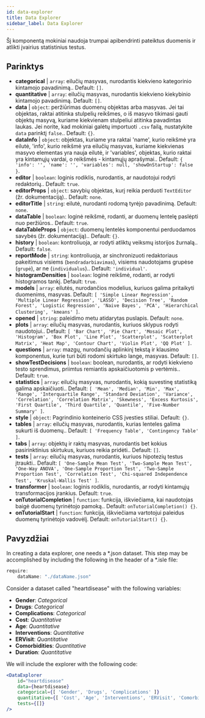 ```yaml
---
id: data-explorer 
title: Data Explorer
sidebar_label: Data Explorer
---
```


Šį komponentą mokiniai naudoja trumpai apibendrinti pateiktus duomenis ir atlikti įvairius statistinius testus.

## Parinktys

* __categorical__ | `array`: eilučių masyvas, nurodantis kiekvieno kategorinio kintamojo pavadinimą.. Default: `[]`.
* __quantitative__ | `array`: eilučių masyvas, nurodantis kiekvieno kiekybinio kintamojo pavadinimą. Default: `[]`.
* __data__ | `object`: peržiūrimas duomenų objektas arba masyvas. Jei tai objektas, raktai atitinka stulpelių reikšmes, o iš masyvo tikimasi gauti objektų masyvą, kuriame kiekvienam stulpeliui atitinka pavadintas laukas. Jei norite, kad mokiniai galėtų importuoti `.csv` failą, nustatykite `data` parinktį `false`.. Default: `{}`.
* __dataInfo__ | `object`: objektas, kuriame yra raktai \'name\', kurio reikšmė yra eilutė, \'info\', kurio reikšmė yra eilučių masyvas, kuriame kiekvienas masyvo elementas yra nauja eilutė, ir \'variables\', objektas, kurio raktai yra kintamųjų vardai, o reikšmės - kintamųjų aprašymai.. Default: `{
  'info': '',
  'name': '',
  'variables': null,
  'showOnStartup': false
}`.
* __editor__ | `boolean`: loginis rodiklis, nurodantis, ar naudotojui rodyti redaktorių.. Default: `true`.
* __editorProps__ | `object`: savybių objektas, kurį reikia perduoti `TextEditor` (žr. <TextEditor /> dokumentaciją).. Default: `none`.
* __editorTitle__ | `string`: eilutė, nurodanti rodomą tyrėjo pavadinimą. Default: `none`.
* __dataTable__ | `boolean`: loginė reikšmė, rodanti, ar duomenų lentelę paslėpti nuo peržiūros.. Default: `true`.
* __dataTableProps__ | `object`: duomenų lentelės komponentui perduodamos savybės (žr. <DataTable /> dokumentaciją).. Default: `{}`.
* __history__ | `boolean`: kontroliuoja, ar rodyti atliktų veiksmų istorijos žurnalą.. Default: `false`.
* __reportMode__ | `string`: kontroliuoja, ar sinchronizuoti redaktoriaus pakeitimus visiems (`bendradarbiavimas`), visiems naudotojams grupėse (`grupė`), ar ne (`individualus`).. Default: `'individual'`.
* __histogramDensities__ | `boolean`: loginė reikšmė, rodanti, ar rodyti histogramos tankį. Default: `true`.
* __models__ | `array`: eilutės, nurodančios modelius, kuriuos galima pritaikyti duomenims, masyvas. Default: `[
  'Simple Linear Regression',
  'Multiple Linear Regression',
  'LASSO',
  'Decision Tree',
  'Random Forest',
  'Logistic Regression',
  'Naive Bayes',
  'PCA',
  'Hierarchical Clustering',
  'kmeans'
]`.
* __opened__ | `string`: paleidimo metu atidarytas puslapis. Default: `none`.
* __plots__ | `array`: eilučių masyvas, nurodantis, kuriuos sklypus rodyti naudotojui.. Default: `[
  'Bar Chart',
  'Pie Chart',
  'Mosaic Plot',
  'Histogram',
  'Box Plot',
  'Line Plot',
  'Scatterplot',
  'Scatterplot Matrix',
  'Heat Map',
  'Contour Chart',
  'Violin Plot',
  'QQ Plot'
]`.
* __questions__ | `array`: mazgų, nurodančių aplinkinį tekstą ir klausimo komponentus, kurie turi būti rodomi skirtuko lange, masyvas. Default: `[]`.
* __showTestDecisions__ | `boolean`: boolean, nurodantis, ar rodyti kiekvieno testo sprendimus, priimtus remiantis apskaičiuotomis p vertėmis.. Default: `true`.
* __statistics__ | `array`: eilučių masyvas, nurodantis, kokią suvestinę statistiką galima apskaičiuoti.. Default: `[
  'Mean',
  'Median',
  'Min',
  'Max',
  'Range',
  'Interquartile Range',
  'Standard Deviation',
  'Variance',
  'Correlation',
  'Correlation Matrix',
  'Skewness',
  'Excess Kurtosis',
  'First Quartile',
  'Third Quartile',
  'Quantile',
  'Five-Number Summary'
]`.
* __style__ | `object`: Pagrindinio konteinerio CSS įvesties stiliai. Default: `{}`.
* __tables__ | `array`: eilučių masyvas, nurodantis, kurias lenteles galima sukurti iš duomenų.. Default: `[
  'Frequency Table',
  'Contingency Table'
]`.
* __tabs__ | `array`: objektų ir raktų masyvas, nurodantis bet kokius pasirinktinius skirtukus, kuriuos reikia pridėti.. Default: `[]`.
* __tests__ | `array`: eilučių masyvas, nurodantis, kuriuos hipotezių testus įtraukti.. Default: `[
  'One-Sample Mean Test',
  'Two-Sample Mean Test',
  'One-Way ANOVA',
  'One-Sample Proportion Test',
  'Two-Sample Proportion Test',
  'Correlation Test',
  'Chi-squared Independence Test',
  'Kruskal-Wallis Test'
]`.
* __transformer__ | `boolean`: loginis rodiklis, nurodantis, ar rodyti kintamųjų transformacijos įrankius. Default: `true`.
* __onTutorialCompletion__ | `function`: funkcija, iškviečiama, kai naudotojas baigė duomenų tyrinėtojo pamoką.. Default: `onTutorialCompletion() {}`.
* __onTutorialStart__ | `function`: funkcija, iškviečiama vartotojui paleidus duomenų tyrinėtojo vadovėlį. Default: `onTutorialStart() {}`.


## Pavyzdžiai

In creating a data explorer, one needs a *.json dataset. This step may be accomplished by including the following in the header of a *.isle file:

```js
require:
    dataName: "./dataName.json"
```

Consider a dataset called "heartdisease" with the following variables:
* __Gender__: _Categorical_
* __Drugs__: _Categorical_
* __Complications__: _Categorical_
* __Cost__: _Quantitative_
* __Age__: _Quantitative_
* __Interventions__: _Quantitative_
* __ERVisit__: _Quantitative_
* __Comorbidities__: _Quantitative_
* __Duration__: _Quantitative_

We will include the explorer with the following code:

```jsx live
<DataExplorer 
    id="heartdisease"
    data={heartdisease} 
    categorical={[ 'Gender', 'Drugs', 'Complications' ]}
    quantitative={[ 'Cost', 'Age', 'Interventions', 'ERVisit', 'Comorbidities', 'Duration' ]}
    tests={[]}
/>
```



